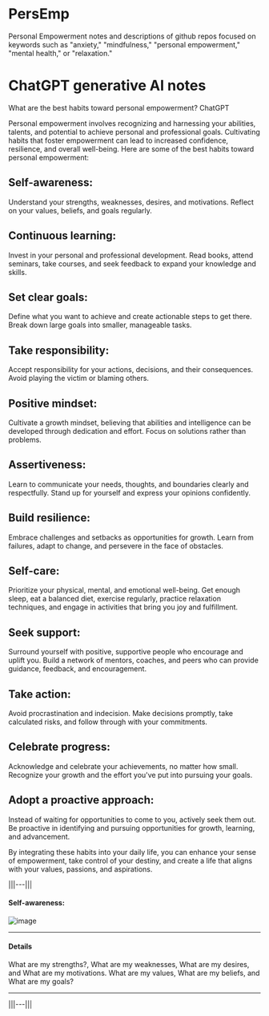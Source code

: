 # PersEmp
Personal Empowerment notes and descriptions of github repos focused on keywords such as "anxiety," "mindfulness," "personal empowerment," "mental health," or "relaxation." 

# ChatGPT generative AI notes 
What are the best habits toward personal empowerment?
ChatGPT

Personal empowerment involves recognizing and harnessing your abilities, talents, and potential to achieve personal and professional goals. Cultivating habits that foster empowerment can lead to increased confidence, resilience, and overall well-being. Here are some of the best habits toward personal empowerment:

## Self-awareness: 
Understand your strengths, weaknesses, desires, and motivations. Reflect on your values, beliefs, and goals regularly.

## Continuous learning: 
Invest in your personal and professional development. Read books, attend seminars, take courses, and seek feedback to expand your knowledge and skills.

## Set clear goals: 
Define what you want to achieve and create actionable steps to get there. Break down large goals into smaller, manageable tasks.

## Take responsibility: 
Accept responsibility for your actions, decisions, and their consequences. Avoid playing the victim or blaming others.

## Positive mindset: 
Cultivate a growth mindset, believing that abilities and intelligence can be developed through dedication and effort. Focus on solutions rather than problems.

## Assertiveness: 
Learn to communicate your needs, thoughts, and boundaries clearly and respectfully. Stand up for yourself and express your opinions confidently.

## Build resilience: 
Embrace challenges and setbacks as opportunities for growth. Learn from failures, adapt to change, and persevere in the face of obstacles.

## Self-care: 
Prioritize your physical, mental, and emotional well-being. Get enough sleep, eat a balanced diet, exercise regularly, practice relaxation techniques, and engage in activities that bring you joy and fulfillment.

## Seek support: 
Surround yourself with positive, supportive people who encourage and uplift you. Build a network of mentors, coaches, and peers who can provide guidance, feedback, and encouragement.

## Take action: 
Avoid procrastination and indecision. Make decisions promptly, take calculated risks, and follow through with your commitments.

## Celebrate progress: 
Acknowledge and celebrate your achievements, no matter how small. Recognize your growth and the effort you've put into pursuing your goals.

## Adopt a proactive approach: 
Instead of waiting for opportunities to come to you, actively seek them out. Be proactive in identifying and pursuing opportunities for growth, learning, and advancement.

By integrating these habits into your daily life, you can enhance your sense of empowerment, take control of your destiny, and create a life that aligns with your values, passions, and aspirations.

|||---|||
#### Self-awareness: 
![image](https://github.com/ruperto7/PersEmp/assets/19964505/a9cd8936-c201-4386-864e-917c1113b2a5) 
****
#### Details
What are my strengths?, What are my weaknesses, What are my desires, and What are my motivations. What are my values, What are my beliefs, and What are my goals?
****
|||---|||









